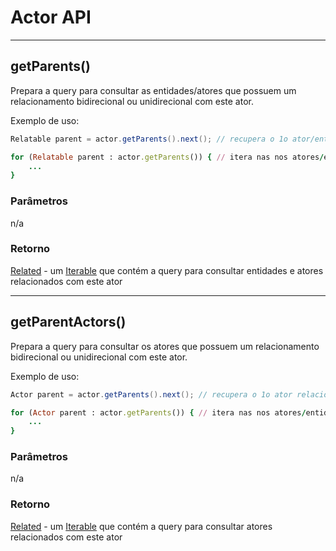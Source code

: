 # Actor API

---

## getParents()
Prepara a query para consultar as entidades/atores que possuem um relacionamento bidirecional ou unidirecional com este ator.

Exemplo de uso:

```java
Relatable parent = actor.getParents().next(); // recupera o 1o ator/entidade relacionado com este ator
```

```ruby
for (Relatable parent : actor.getParents()) { // itera nas nos atores/entidades relacionados com este ator
    ...
}
```

### Parâmetros
n/a

### Retorno
[Related](Related) - um [Iterable](https://docs.oracle.com/javase/8/docs/api/java/lang/Iterable.html) que contém a query para consultar entidades e atores relacionados com este ator

---

## getParentActors()
Prepara a query para consultar os atores que possuem um relacionamento bidirecional ou unidirecional com este ator.

Exemplo de uso:

```java
Actor parent = actor.getParents().next(); // recupera o 1o ator relacionado com este ator
```

```ruby
for (Actor parent : actor.getParents()) { // itera nas nos atores/entidades relacionados com este ator
    ...
}
```

### Parâmetros
n/a

### Retorno
[Related](Related) - um [Iterable](https://docs.oracle.com/javase/8/docs/api/java/lang/Iterable.html) que contém a query para consultar atores relacionados com este ator
